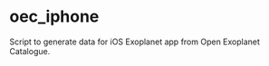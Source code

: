 oec_iphone
==========

Script to generate data for iOS Exoplanet app from Open Exoplanet Catalogue.

